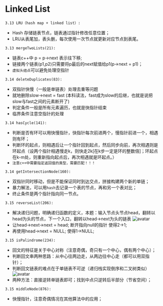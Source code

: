 # Linked List
```
3.13 LRU（hash map + linked list）:
```
* Hash 存储链表节点，链表通过指针修改任意位置；
* LRU从表尾加，表头删，每次使用一次节点就更新对应节点到表尾。

```
3.13 mergeTwoLists(21):
```
* 链表c++中 p = p->next 表示往下移;
* 链接两个链表(p1,p2)只需要将p最后的next赋值给p1(p->next = p1)；
* `虚拟头结点`可以避免处理空指针


```
3.14 deleteDuplicates(83):
```
* 双指针快慢（一般是单链表）处理去重等问题
* 就地删除slow->next = fast (本科读法，fast成为slow的后继，也就是说把slow与fast之间的元素断开了)
* 判定条件一般是所有元素遍历，也就是快指针结束
* 临界条件注意空指针的处理

```
3.14 hasCycle(141):
```
* 判断是否有环可以用快慢指针，快指针每次前进两个，慢指针前进一个，相遇则有环；
* 判断环的起点，则相遇后让一个指针回到起点，然后同步向前，再次相遇则是环起点（设两个指针相遇慢走k，则快走2k[在k步一定是环的整数倍]；环起点在k-m处，则重新指向起点后，再次相遇就是环起点。）
* `注意c++中需要指定返回值的类型，需要匹配！！！`

```
3.14 getIntersectionNode(160):
```
* 双指针同时移动，但是不能保证同时到达交点，拼接构建两个新的单链；
* 暴力解法，可以用`hash`去记录一个表的节点，再和另一个表对比；
* 终止条件是两个指针指向同一节点。

```
3.15 reverseList(206):
```
* 解决递归问题，明确递归函数的定义，本题：输入节点头节点head，翻转以head为头的节点，下一个入口，翻转以head->next为头的链表
![avatar](D://Desktop//chatgpt//leetcode//fig//3.15reverse.jpg)
* 让head->next->next = head; 断开指向null的指针 使得2->1;
* 再使用head->next = NULL; 使得1->NULL;
  

```
3.15 isPalindrome(234):
```
* 回文的特征是关于中心对称（注意奇偶，奇只有一个中心，偶有两个中心）；
* 判断回文串两种思路：从中心往两边走，从两边往中心走（都可以用双指针）；
* 判断回文链表的难点在于单链表不可逆（递归栈实现倒序和二叉树类似）
![avatar](D://Desktop//chatgpt//leetcode//fig//3.15traverse.jpg)
* 两种方法：直接逆转单链表即可；找到中点只逆转后半部分（节省空间）；
  
```
3.15 middleNode(876):
```
* 快慢指针，注意奇偶情况在其他算法中的应用；